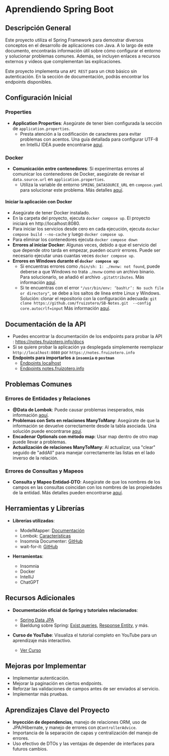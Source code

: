 # Aprendiendo Spring Boot

## Descripción General

Este proyecto utiliza el Spring Framework para demostrar diversos conceptos en el desarrollo de aplicaciones con Java. A lo largo de este documento, encontrarás información útil sobre cómo configurar el entorno y solucionar problemas comunes. Además, se incluyen enlaces a recursos externos y videos que complementan las explicaciones.

Este proyecto implementa una `API REST` para un `CRUD` básico sin autenticación. En la sección de documentación, podrás encontrar los endpoints disponibles.



## Configuración Inicial

### Properties

- **Application Properties**: Asegúrate de tener bien configurada la sección de `application.properties`.
  - Presta atención a la codificación de caracteres para evitar problemas con acentos. Una guía detallada para configurar UTF-8 en IntelliJ IDEA puede encontrarse [aquí](https://blog.jetbrains.com/idea/2013/03/use-the-utf-8-luke-file-encodings-in-intellij-idea/).

### Docker

- **Comunicación entre contenedores**: Si experimentas errores al comunicar los contenedores de Docker, asegúrate de revisar el `data.source.url` en `application.properties`.
  - Utiliza la variable de entorno `SPRING_DATASOURCE_URL` en `compose.yaml` para solucionar este problema. Más detalles [aquí](https://stackoverflow.com/a/66170886/24313181).

#### Iniciar la aplicación con Docker

- Asegúrate de tener Docker instalado.
- En la carpeta del proyecto, ejecuta `docker compose up`. El proyecto iniciará en http://localhost:8080.
- Para iniciar los servicios desde cero en cada ejecución, ejecuta `docker compose build --no-cache` y luego `docker compose up`.
- Para eliminar los contenedores ejecuta `docker compose down`
- **Errores al iniciar Docker**: Algunas veces, debido a que el servicio del que depende otro tarda en empezar, pueden ocurrir errores. Puede ser necesario ejecutar unas cuantas veces `docker compose up`.
- **Errores en Windows durante el `docker compose up`**:
  - Si encuentras errores como `/bin/sh: 1: ./mvnw: not found`, puede deberse a que Windows no trata `./mvnw` como un archivo binario. Para solucionarlo, se añadió el archivo `.gitattributes`. Más información [aquí](https://stackoverflow.com/q/72455739/24313181).
  - Si te encuentras con el error `"/usr/bin/env: ‘bash\r’: No such file or directory"`, se debe a los saltos de línea entre Linux y Windows. Solución: clonar el repositorio con la configuración adecuada: `git clone https://github.com/fruizotero/SB-Notes.git  --config core.autocrlf=input` Más información [aquí](https://github.com/tiangolo/uwsgi-nginx-flask-docker/issues/127#issuecomment-688418738).

## Documentación de la API

- Puedes encontrar la documentación de los endpoints para probar la API : https://notes.fruizotero.info/docs
- Si se quiere probar la aplicación ya desplegada simplemente reemplazar `http://localhost:8080` por `https://notes.fruizotero.info`
- **Endpoints para importarlos a `insomnia` o `postman`** 
  - [Endpoints localhost](./src/main/resources/static/Insomnia_2024-04-19_local.json) 
  - [Endpoints notes.fruizotero.info](./src/main/resources/static/Insomnia_2024-04-19_dominio.json)

## Problemas Comunes

### Errores de Entidades y Relaciones

- **@Data de Lombok**: Puede causar problemas inesperados, más información [aquí](https://stackoverflow.com/a/68605588/24313181).
- **Problemas con Sets en relaciones ManyToMany**: Asegúrate de que la información se devuelve correctamente desde la tabla asociada. Una solución puede encontrarse [aquí](https://stackoverflow.com/a/77421861).
- **Encadenar Optionals con método map**: Usar map dentro de otro map puede llevar a problemas.
- **Actualización de relaciones ManyToMany**: Al actualizar, usa "clear" seguido de "addAll" para manejar correctamente las listas en el lado inverso de la relación.

### Errores de Consultas y Mapeos

- **Consulta y Mapeo Entidad-DTO**: Asegúrate de que los nombres de los campos en las consultas coincidan con los nombres de las propiedades de la entidad. Más detalles pueden encontrarse [aquí](https://chat.openai.com/share/cb7d8861-531c-4a75-9677-661632bfc8c5).

## Herramientas y Librerías

- **Librerías utilizadas**:
  - ModelMapper: [Documentación](https://modelmapper.org/getting-started/)
  - Lombok: [Características](https://projectlombok.org/features/)
  - Insomnia Documenter: [GitHub](https://github.com/insodoc/insomnia-documenter)
  - wait-for-it: [GitHub](https://github.com/vishnubob/wait-for-it)

- **Herramientas**:
  - Insomnia
  - Docker
  - IntelliJ
  - ChatGPT

## Recursos Adicionales

- **Documentación oficial de Spring y tutoriales relacionados**:
  - [Spring Data JPA](https://docs.spring.io/spring-data/jpa/reference/jpa/query-methods.html#jpa.query-methods.at-query)
  - Baeldung sobre Spring: [Exist queries](https://www.baeldung.com/spring-data-exists-query#using-a-derived-query-method), [Response Entity](https://www.baeldung.com/spring-response-entity), y más.

- **Curso de YouTube**: Visualiza el tutorial completo en YouTube para un aprendizaje más interactivo.
  - [Ver Curso](https://www.youtube.com/watch?v=Nv2DERaMx-4&t=3075s)

## Mejoras por Implementar

- Implementar autenticación.
- Mejorar la paginación en ciertos endpoints.
- Reforzar las validaciones de campos antes de ser enviados al servicio.
- Implementar más pruebas.

## Aprendizajes Clave del Proyecto

- **Inyección de dependencias**, manejo de relaciones ORM, uso de JPA/Hibernate, y manejo de errores con `@ControllerAdvice`.
- Importancia de la separación de capas y centralización del manejo de errores.
- Uso efectivo de DTOs y las ventajas de depender de interfaces para futuros cambios.
